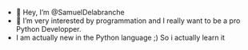 - 👋 Hey, I’m @SamuelDelabranche
- 👀 I’m very interested by programmation and I really want to be a pro Python Developper.
- I am actually new in the Python language ;) So i actually learn it 

<!---
SamuelDelabranche/SamuelDelabranche is a ✨ special ✨ repository because its `README.md` (this file) appears on your GitHub profile.
You can click the Preview link to take a look at your changes.
--->
